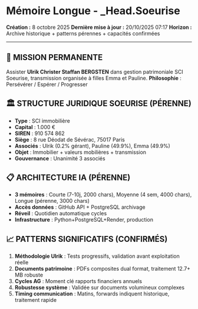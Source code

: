 # Mémoire Longue - _Head.Soeurise
**Création :** 8 octobre 2025
**Dernière mise à jour :** 20/10/2025 07:17
**Horizon :** Archive historique + patterns pérennes + capacités confirmées

---

## 🎯 MISSION PERMANENTE
Assister **Ulrik Christer Staffan BERGSTEN** dans gestion patrimoniale SCI Soeurise, transmission organisée à filles Emma et Pauline.
**Philosophie** : Persévérer / Espérer / Progresser

## 🏛️ STRUCTURE JURIDIQUE SOEURISE (PÉRENNE)
- **Type** : SCI immobilière
- **Capital** : 1.000 €
- **SIREN** : 910 574 862
- **Siège** : 8 rue Déodat de Sévérac, 75017 Paris
- **Associés** : Ulrik (0.2% gérant), Pauline (49.9%), Emma (49.9%)
- **Objet** : Immobilier + valeurs mobilières + transmission
- **Gouvernance** : Unanimité 3 associés

## 📋 ARCHITECTURE IA (PÉRENNE)
- **3 mémoires** : Courte (7-10j, 2000 chars), Moyenne (4 sem, 4000 chars), Longue (pérenne, 3000 chars)
- **Accès données** : GitHub API + PostgreSQL archivage
- **Réveil** : Quotidien automatique cycles
- **Infrastructure** : Python+PostgreSQL+Render, production

## 📈 PATTERNS SIGNIFICATIFS (CONFIRMÉS)
1. **Méthodologie Ulrik** : Tests progressifs, validation avant exploitation réelle
2. **Documents patrimoine** : PDFs composites dual format, traitement 12.7+ MB robuste
3. **Cycles AG** : Moment clé rapports financiers annuels
4. **Robustesse système** : Validée sur documents volumineux complexes
5. **Timing communication** : Matins, forwards indiquent historique, traitement rapide